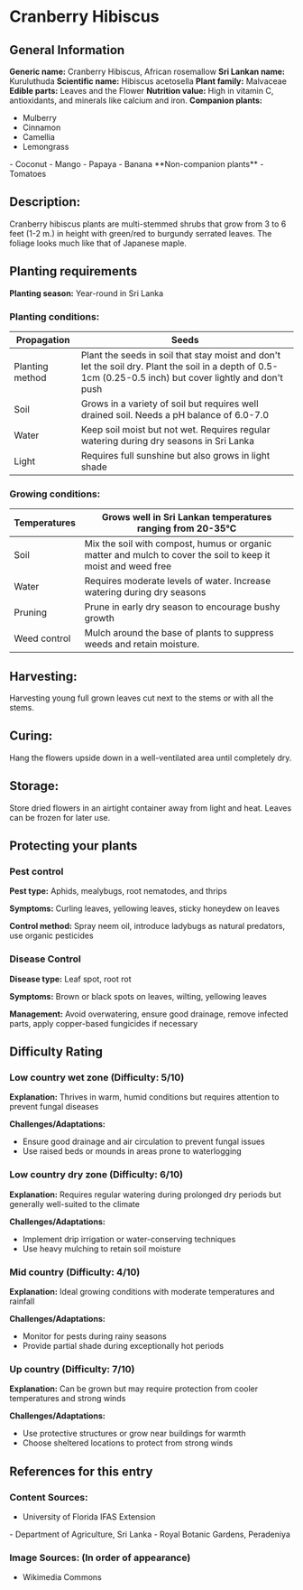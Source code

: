 # Cranberry Hibiscus

## General Information
**Generic name:** Cranberry Hibiscus, African rosemallow
**Sri Lankan name:** <update>Kuruluthuda</update>
**Scientific name:** Hibiscus acetosella
**Plant family:** Malvaceae
**Edible parts:** Leaves and the Flower
**Nutrition value:** <update>High in vitamin C, antioxidants, and minerals like calcium and iron.</update>
**Companion plants:**
- Mulberry
- Cinnamon
- Camellia
- Lemongrass
<update>
- Coconut
- Mango
- Papaya
- Banana
</update>
**Non-companion plants**
  <update>
- Tomatoes </update>

## Description:
Cranberry hibiscus plants are multi-stemmed shrubs that grow from 3 to 6 feet (1-2 m.) in height with green/red to burgundy serrated leaves. The foliage looks much like that of Japanese maple.

## Planting requirements
**Planting season:** <update>Year-round in Sri Lanka</update>

### Planting conditions:
| **Propagation** | Seeds |
|----|----|
| Planting method | Plant the seeds in soil that stay moist and don't let the soil dry. Plant the soil in a depth of 0.5-1cm (0.25-0.5 inch) but cover lightly and don't push |
| Soil | Grows in a variety of soil but requires well drained soil. Needs a pH balance of 6.0-7.0 |
| Water | Keep soil moist but not wet. <update>Requires regular watering during dry seasons in Sri Lanka</update> |
| Light | Requires full sunshine but also grows in light shade |

### Growing conditions:

| **Temperatures** | <update>Grows well in Sri Lankan temperatures ranging from 20-35°C</update> |
|----|----|
| Soil | Mix the soil with compost, humus or organic matter and mulch to cover the soil to keep it moist and weed free |
| Water | <update>Requires moderate levels of water. Increase watering during dry seasons</update> |
| Pruning | Prune in <update>early dry season to encourage bushy growth</update>
| Weed control | Mulch around the base of plants to suppress weeds and retain moisture.

## Harvesting:
Harvesting young full grown leaves cut next to the stems or with all the stems.

## Curing: 
<update>Hang the flowers upside down in a well-ventilated area until completely dry.</update>

## Storage: 
<update>Store dried flowers in an airtight container away from light and heat. Leaves can be frozen for later use.</update>

## Protecting your plants
### Pest control
**Pest type:** Aphids, mealybugs, root nematodes, and thrips

**Symptoms:** <update>Curling leaves, yellowing leaves, sticky honeydew on leaves</update>

**Control method:** Spray neem oil, <update>introduce ladybugs as natural predators</update>, use organic pesticides

### Disease Control
**Disease type:** <update>Leaf spot, root rot</update>

**Symptoms:** <update>Brown or black spots on leaves, wilting, yellowing leaves</update>

**Management:** <update>Avoid overwatering, ensure good drainage, remove infected parts, apply copper-based fungicides if necessary</update>

## Difficulty Rating
### Low country wet zone (Difficulty: 5/10)
**Explanation:** <update>Thrives in warm, humid conditions but requires attention to prevent fungal diseases</update>

**Challenges/Adaptations:**
- <update>Ensure good drainage and air circulation to prevent fungal issues
- Use raised beds or mounds in areas prone to waterlogging</update>

### Low country dry zone (Difficulty: 6/10)
**Explanation:** <update>Requires regular watering during prolonged dry periods but generally well-suited to the climate</update>

**Challenges/Adaptations:**
- <update>Implement drip irrigation or water-conserving techniques
- Use heavy mulching to retain soil moisture</update>

### Mid country (Difficulty: 4/10)
**Explanation:** <update>Ideal growing conditions with moderate temperatures and rainfall</update>

**Challenges/Adaptations:**
- <update>Monitor for pests during rainy seasons
- Provide partial shade during exceptionally hot periods</update>

### Up country (Difficulty: 7/10)
**Explanation:** <update>Can be grown but may require protection from cooler temperatures and strong winds</update>

**Challenges/Adaptations:**
- <update>Use protective structures or grow near buildings for warmth
- Choose sheltered locations to protect from strong winds</update>

## References for this entry
### Content Sources:
- University of Florida IFAS Extension
<update>
- Department of Agriculture, Sri Lanka
- Royal Botanic Gardens, Peradeniya
</update>

### Image Sources: (In order of appearance)
- Wikimedia Commons